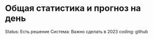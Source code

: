 # Общая статистика и прогноз на день

Status: Есть решение
Система: Важно сделать в 2023
coding: github